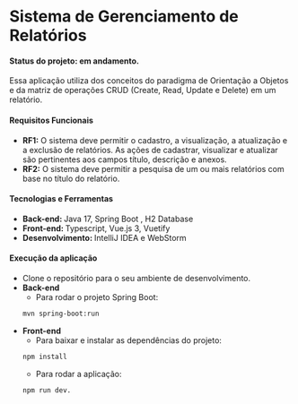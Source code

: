 # Sistema de Gerenciamento de Relatórios
#### Status do projeto: em andamento.
Essa aplicação utiliza dos conceitos do paradigma de Orientação a Objetos e da matriz de operações CRUD (Create, Read, Update e Delete) em um relatório.

#### Requisitos Funcionais
* <strong>RF1:</strong> O sistema deve permitir o cadastro, a visualização, a atualização e a exclusão de relatórios. As ações de cadastrar, visualizar e atualizar são pertinentes aos campos título, descrição e anexos.
* <strong>RF2:</strong> O sistema deve permitir a pesquisa de um ou mais relatórios com base no título do relatório.
  
#### Tecnologias e Ferramentas
* <strong>Back-end: </strong>Java 17, Spring Boot , H2 Database
* <strong>Front-end: </strong>Typescript, Vue.js 3, Vuetify
* <strong>Desenvolvimento: </strong>IntelliJ IDEA e WebStorm
  
#### Execução da aplicação
* Clone o repositório para o seu ambiente de desenvolvimento.
* <strong>Back-end</strong>
  * Para rodar o projeto Spring Boot:
  ```bash
  mvn spring-boot:run
  ```
* <strong>Front-end</strong>
  * Para baixar e instalar as dependências do projeto: 
  ```bash
  npm install
  ```
  * Para rodar a aplicação:
  ```bash
  npm run dev.
  ```


